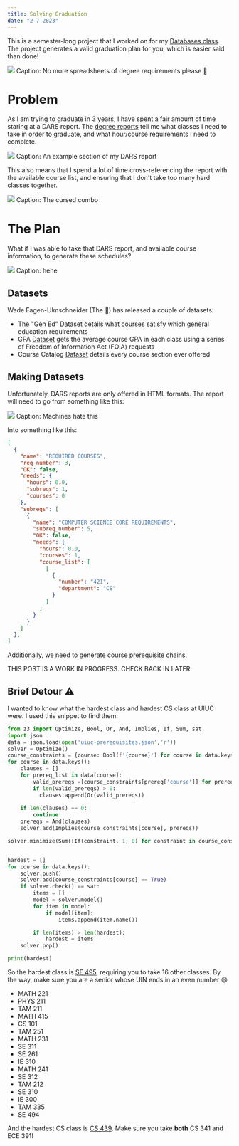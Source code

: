 ```yaml
---
title: Solving Graduation
date: "2-7-2023"
---
```


This is a semester-long project that I worked on for my [Databases class](https://alawini.web.illinois.edu/teaching/database-systems/). The project generates a valid graduation plan for you, which is easier said than done!


![](./class_signup_sheet.png)
Caption: No more spreadsheets of degree requirements please 🤩

# Problem

As I am trying to graduate in 3 years, I have spent a fair amount of time staring at a DARS report. The [degree reports](https://registrar.illinois.edu/academic-records/dars-audit/) tell me what classes I need to take in order to graduate, and what hour/course requirements I need to complete.

![](./dars_section.png)
Caption: An example section of my DARS report

This also means that I spend a lot of time cross-referencing the report with the available course list, and ensuring that I don't take too many hard classes together.

![](./course_combo.gif)
Caption: The cursed combo

# The Plan

What if I was able to take that DARS report, and available course information, to generate these schedules?

![](./genius_plan.jpg)
Caption: hehe

## Datasets

Wade Fagen-Ulmschneider (The 🐐) has released a couple of datasets:

+ The "Gen Ed" [Dataset](https://github.com/wadefagen/datasets/tree/master/geneds) details what courses satisfy which general education requirements
+ GPA [Dataset](https://github.com/wadefagen/datasets/tree/master/gpa) gets the average course GPA in each class using a series of Freedom of Information Act (FOIA) requests
+ Course Catalog [Dataset](https://github.com/wadefagen/datasets/tree/master/course-catalog) details every course section ever offered

## Making Datasets

Unfortunately, DARS reports are only offered in HTML formats. The report will need to go from something like this:

![](./html_dars.png)
Caption: Machines hate this

Into something like this:

```json
[
  {
    "name": "REQUIRED COURSES",
    "req_number": 3,
    "OK": false,
    "needs": {
      "hours": 0.0,
      "subreqs": 1,
      "courses": 0
    },
    "subreqs": [
      {
        "name": "COMPUTER SCIENCE CORE REQUIREMENTS",
        "subreq_number": 5,
        "OK": false,
        "needs": {
          "hours": 0.0,
          "courses": 1,
          "course_list": [
            [
              {
                "number": "421",
                "department": "CS"
              }
            ]
          ]
        }
      }
    ]
  },
]
```

Additionally, we need to generate course prerequisite chains.

THIS POST IS A WORK IN PROGRESS. CHECK BACK IN LATER.

## Brief Detour ⚠️

I wanted to know what the hardest class and hardest CS class at UIUC were. I used this snippet to find them:

```python
from z3 import Optimize, Bool, Or, And, Implies, If, Sum, sat
import json
data = json.load(open('uiuc-prerequisites.json','r'))
solver = Optimize()
course_constraints = {course: Bool(f'{course}') for course in data.keys()}
for course in data.keys():
    clauses = []
    for prereq_list in data[course]:
        valid_prereqs =[course_constraints[prereq['course']] for prereq in prereq_list if prereq['course'] in course_constraints]
        if len(valid_prereqs) > 0:
          clauses.append(Or(valid_prereqs))
    
    if len(clauses) == 0:
        continue
    prereqs = And(clauses)
    solver.add(Implies(course_constraints[course], prereqs))

solver.minimize(Sum([If(constraint, 1, 0) for constraint in course_constraints.values()]))


hardest = []
for course in data.keys():
    solver.push()
    solver.add(course_constraints[course] == True)
    if solver.check() == sat:
        items = []
        model = solver.model()
        for item in model:
            if model[item]:
                items.append(item.name())

        if len(items) > len(hardest):
            hardest = items
    solver.pop()

print(hardest)
```

So the hardest class is [SE 495](https://courses.illinois.edu/schedule/2023/fall/SE/495), requiring you to take 16 other classes. By the way, make sure you are a senior whose UIN ends in an even number 😄

+ MATH 221
+ PHYS 211
+ TAM 211
+ MATH 415
+ CS 101
+ TAM 251
+ MATH 231
+ SE 311
+ SE 261
+ IE 310
+ MATH 241
+ SE 312
+ TAM 212
+ SE 310
+ IE 300
+ TAM 335
+ SE 494

And the hardest CS class is [CS 439](https://courses.illinois.edu/schedule/2023/fall/CS/439). Make sure you take **both** CS 341 and ECE 391!